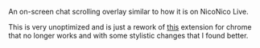 An on-screen chat scrolling overlay similar to how it is on NicoNico Live.

This is very unoptimized and is just a rework of [this](https://chrome.google.com/webstore/detail/niconico-style-chat-on-tw/jfbdheajaibdfofbbpjcknagebckkbjk?hl=en) extension for chrome that no longer works and with some stylistic changes that I found better.
